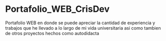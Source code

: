 # Portafolio_WEB_CrisDev
Portafolio WEB en donde se puede apreciar la cantidad de experiencia y trabajos que he llevado a lo largo de mi vida universitaria asi como tambien de otros proyectos hechos como autodidacta
